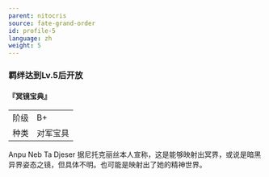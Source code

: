 ```yaml
---
parent: nitocris
source: fate-grand-order
id: profile-5
language: zh
weight: 5
---
```


### 羁绊达到Lv.5后开放

#### 『冥镜宝典』

<table>
  <tr><td>阶级</td><td>B+</td></tr>
  <tr><td>种类</td><td>对军宝具</td></tr>
</table>

Anpu Neb Ta Djeser
据尼托克丽丝本人宣称，这是能够映射出冥界，或说是暗黑异界姿态之镜，但具体不明。也可能是映射出了她的精神世界。
